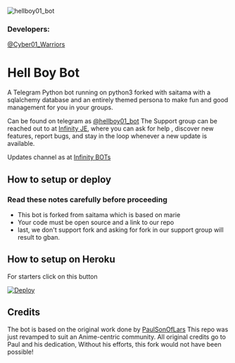 ![hellboy01_bot](https://telegra.ph/file/4149b4fd7a4acf3f4c96f.jpg)
### Developers:
[@Cyber01_Warriors](https://t.me/Cyber01_Warriors)
# Hell Boy Bot

A Telegram Python bot running on python3 forked with saitama with a sqlalchemy database and an entirely themed persona to make fun and good management for you in your groups.

Can be found on telegram as [@hellboy01_bot](https://t.me/hellboy01_bot)
The Support group can be reached out to at [Infinity JE](https://t.me/InfinityJEOT), where you can ask for help , discover new features, report bugs, and stay in the loop whenever a new update is available. 


Updates channel as at [Infinity BOTs](https://t.me/Infinity_BOTs)

## How to setup or deploy

### Read these notes carefully before proceeding 
 - This bot is forked from saitama which is based on marie
 - Your code must be open source and a link to our repo
 - last, we don't support fork and asking for fork in our support group will result to gban.

## How to setup on Heroku 
For starters click on this button 

[![Deploy](https://www.herokucdn.com/deploy/button.svg)](https://heroku.com/deploy?template=https://github.com/Ez-Tee/Mizuki/tree/Mizuki) 

## Credits
The bot is based on the original work done by [PaulSonOfLars](https://github.com/PaulSonOfLars)
This repo was just revamped to suit an Anime-centric community. All original credits go to Paul and his dedication, Without his efforts, this fork would not have been possible!


